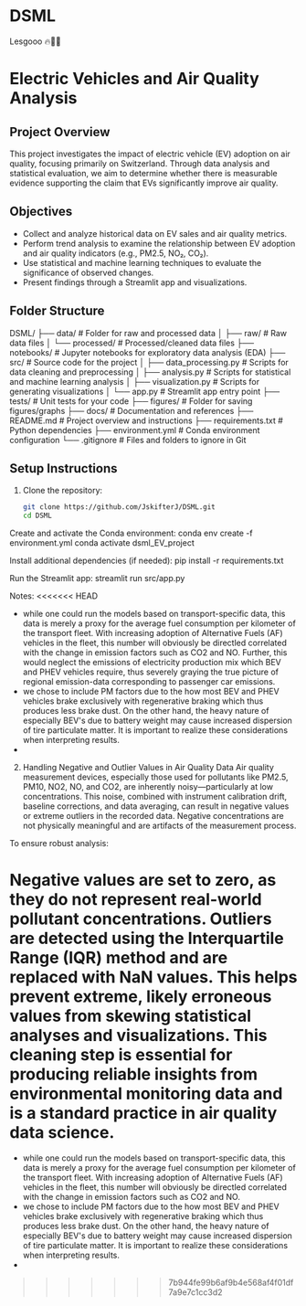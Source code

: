 # DSML
Lesgooo 🔥🚀🚀


# Electric Vehicles and Air Quality Analysis

## Project Overview
This project investigates the impact of electric vehicle (EV) adoption on air quality, focusing primarily on Switzerland. Through data analysis and statistical evaluation, we aim to determine whether there is measurable evidence supporting the claim that EVs significantly improve air quality.

## Objectives
- Collect and analyze historical data on EV sales and air quality metrics.
- Perform trend analysis to examine the relationship between EV adoption and air quality indicators (e.g., PM2.5, NO₂, CO₂).
- Use statistical and machine learning techniques to evaluate the significance of observed changes.
- Present findings through a Streamlit app and visualizations.

## Folder Structure
DSML/
├── data/                     # Folder for raw and processed data
│   ├── raw/                  # Raw data files
│   └── processed/            # Processed/cleaned data files
├── notebooks/                # Jupyter notebooks for exploratory data analysis (EDA)
├── src/                      # Source code for the project
│   ├── data_processing.py    # Scripts for data cleaning and preprocessing
│   ├── analysis.py           # Scripts for statistical and machine learning analysis
│   ├── visualization.py      # Scripts for generating visualizations
│   └── app.py                # Streamlit app entry point
├── tests/                    # Unit tests for your code
├── figures/                  # Folder for saving figures/graphs
├── docs/                     # Documentation and references
├── README.md                 # Project overview and instructions
├── requirements.txt          # Python dependencies
├── environment.yml           # Conda environment configuration
└── .gitignore                # Files and folders to ignore in Git

## Setup Instructions
1. Clone the repository:
   ```bash
   git clone https://github.com/JskifterJ/DSML.git
   cd DSML

Create and activate the Conda environment:
conda env create -f environment.yml
conda activate dsml_EV_project

Install additional dependencies (if needed):
pip install -r requirements.txt

Run the Streamlit app:
streamlit run src/app.py

Notes: 
<<<<<<< HEAD
- while one could run the models based on transport-specific data, this data is merely a proxy for the average fuel consumption per kilometer of the transport fleet. With increasing adoption of Alternative Fuels (AF) vehicles in the fleet, this number will obviously be directled correlated with the change in emission factors such as CO2 and NO. Further, this would neglect the emissions of electricity production mix which BEV and PHEV vehicles require, thus severely graying the true picture of regional emission-data corresponding to passenger car emissions. 
- we chose to include PM factors due to the how most BEV and PHEV vehicles brake exclusively with regenerative braking which thus produces less brake dust. On the other hand, the heavy nature of especially BEV's due to battery weight may cause increased dispersion of tire particulate matter. It is important to realize these considerations when interpreting results.
- 

2. Handling Negative and Outlier Values in Air Quality Data
Air quality measurement devices, especially those used for pollutants like PM2.5, PM10, NO2, NO, and CO2, are inherently noisy—particularly at low concentrations. This noise, combined with instrument calibration drift, baseline corrections, and data averaging, can result in negative values or extreme outliers in the recorded data. Negative concentrations are not physically meaningful and are artifacts of the measurement process.

To ensure robust analysis:

Negative values are set to zero, as they do not represent real-world pollutant concentrations.
Outliers are detected using the Interquartile Range (IQR) method and are replaced with NaN values. This helps prevent extreme, likely erroneous values from skewing statistical analyses and visualizations.
This cleaning step is essential for producing reliable insights from environmental monitoring data and is a standard practice in air quality data science.
=======
- while one could run the models based on transport-specific data, this data is merely a proxy for the average fuel consumption per kilometer of the transport fleet. With increasing adoption of Alternative Fuels (AF) vehicles in the fleet, this number will obviously be directled correlated with the change in emission factors such as CO2 and NO.
- we chose to include PM factors due to the how most BEV and PHEV vehicles brake exclusively with regenerative braking which thus produces less brake dust. On the other hand, the heavy nature of especially BEV's due to battery weight may cause increased dispersion of tire particulate matter. It is important to realize these considerations when interpreting results.
- 
>>>>>>> 7b944fe99b6af9b4e568af4f01df7a9e7c1cc3d2
